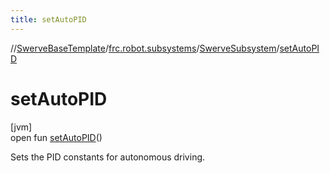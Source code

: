 ```yaml
---
title: setAutoPID
---
```

//[SwerveBaseTemplate](../../../index.html)/[frc.robot.subsystems](../index.html)/[SwerveSubsystem](index.html)/[setAutoPID](set-auto-p-i-d.html)



# setAutoPID



[jvm]\
open fun [setAutoPID](set-auto-p-i-d.html)()



Sets the PID constants for autonomous driving.




